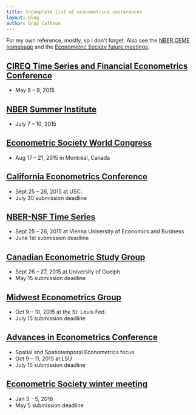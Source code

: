 ```yaml
---
title: Incomplete list of econometrics conferences
layout: blog
author: Gray Calhoun
---
```


For my own reference, mostly, so I don't forget. Also see the
[NBER CEME homepage](http://www.nber.org/CEME/ceme.html)
and the
[Econometric Society future meetings](https://www.econometricsociety.org/meetings/future-meetings).

## [CIREQ Time Series and Financial Econometrics Conference](http://www.cireqmontreal.com/en/view/12253/colloque-cireq-montreal-deconometrie-series-temporelles-et-econometrie-de-la-finance)
  + May 8 – 9, 2015

## [NBER Summer Institute](http://conference.nber.org/confer/2015/SI2015/EFWW/EFWWprg.html)
  + July 7 – 10, 2015

## [Econometric Society World Congress](http://eswc2015.com/)
  + Aug 17 – 21, 2015 in Montréal, Canada

## [California Econometrics Conference](http://dornsife.usc.edu/conferences/econometrics-conference)
  + Sept 25 – 26, 2015 at USC.
  + July 30 submission deadline

## [NBER-NSF Time Series](https://sites.google.com/site/nbernsfts/home)
  + Sept 25 – 26, 2015 at Vienna University of Economics and Business
  + June 1st submission deadline

## [Canadian Econometric Study Group](http://www.cesg2015.org/call.html)
  + Sept 26 – 27, 2015 at University of Guelph
  + May 15 submission deadline

## [Midwest Econometrics Group](http://research.stlouisfed.org/conferences/MEG2015/)
  + Oct 9 – 10, 2015 at the St. Louis Fed.
  + July 15 submission deadline

## [Advances in Econometrics Conference](http://faculty.smu.edu/millimet/AiE.html)
  + Spatial and Spatiotemporal Econometrics focus
  + Oct 9 – 11, 2015 at LSU
  + July 15 submission deadline

## [Econometric Society winter meeting](https://www.econometricsociety.org/meetings/schedule/2016/01/03/2016-north-american-winter-meeting)
  + Jan 3 – 5, 2016
  + May 5 submission deadline